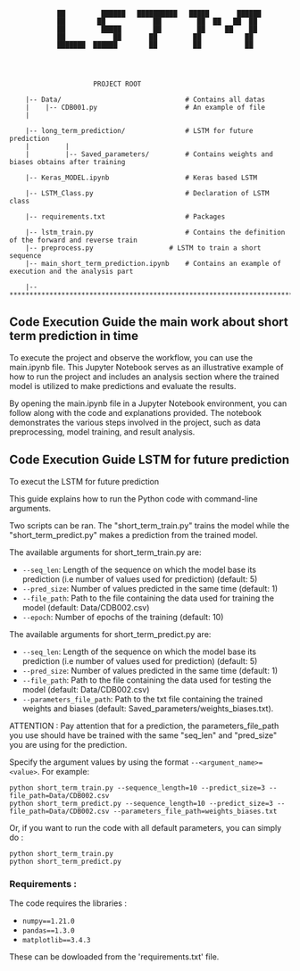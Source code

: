 
				██         ██████   ██████████   █████       ██████
				██        ██            ██         ██  ██   ██  ██
				██         █████        ██         ██     ██    ██
				██            ██       ██         ██           ██
				███████  ██████        ██         ██           ██




						 PROJECT ROOT

		|-- Data/                             	# Contains all datas 
		|    |-- CDB001.py                    	# An example of file
		|                      

		|-- long_term_prediction/             	# LSTM for future prediction 
		|         |      
		|         |-- Saved_parameters/       	# Contains weights and biases obtains after training

		|-- Keras_MODEL.ipynb                 	# Keras based LSTM 

		|-- LSTM_Class.py                     	# Declaration of LSTM class

		|-- requirements.txt                  	# Packages

		|-- lstm_train.py             	       	# Contains the definition of the forward and reverse train
		|-- preprocess.py                  	# LSTM to train a short sequence
		|-- main_short_term_prediction.ipynb	# Contains an example of execution and the analysis part 

		|-- ************************************************************************

## Code Execution Guide the main work about short term prediction in time

To execute the project and observe the workflow, you can use the main.ipynb file. This Jupyter Notebook serves as an illustrative example of how to run the project and includes an analysis section where the trained model is utilized to make predictions and evaluate the results.

By opening the main.ipynb file in a Jupyter Notebook environment, you can follow along with the code and explanations provided. The notebook demonstrates the various steps involved in the project, such as data preprocessing, model training, and result analysis.

## Code Execution Guide LSTM for future prediction 
To execut the LSTM for future prediction 

This guide explains how to run the Python code with command-line arguments.

Two scripts can be ran. The "short_term_train.py" trains the model while the "short_term_predict.py" makes a prediction from the trained model. 

The available arguments for short_term_train.py are:

- `--seq_len`: Length of the sequence on which the model base its prediction (i.e number of values used for prediction) (default: 5)
- `--pred_size`: Number of values predicted in the same time (default: 1)
- `--file_path`: Path to the file containing the data used for training the model (default: Data/CDB002.csv)
- `--epoch`: Number of epochs of the training (default: 10)


The available arguments for short_term_predict.py are:

- `--seq_len`: Length of the sequence on which the model base its prediction (i.e number of values used for prediction) (default: 5)
- `--pred_size`: Number of values predicted in the same time (default: 1)
- `--file_path`: Path to the file containing the data used for testing the model (default: Data/CDB002.csv)
- `--parameters_file_path`: Path to the txt file containing the trained weights and biases (default: Saved_parameters/weights_biases.txt).

ATTENTION : Pay attention that for a prediction, the parameters_file_path you use should have be trained with the same "seq_len" and "pred_size" you are using for the prediction.

Specify the argument values by using the format `--<argument_name>=<value>`. For example:

	python short_term_train.py --sequence_length=10 --predict_size=3 --file_path=Data/CDB002.csv
	python short_term_predict.py --sequence_length=10 --predict_size=3 --file_path=Data/CDB002.csv --parameters_file_path=weights_biases.txt

Or, if you want to run the code with all default parameters, you can simply do :

	python short_term_train.py 
	python short_term_predict.py


### Requirements : 

The code requires the libraries :

- `numpy==1.21.0`
- `pandas==1.3.0`
- `matplotlib==3.4.3`

These can be dowloaded from the 'requirements.txt' file.
